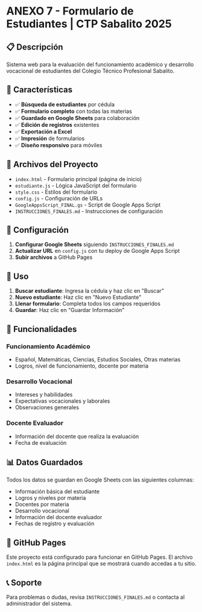 # ANEXO 7 - Formulario de Estudiantes | CTP Sabalito 2025

## 📋 Descripción

Sistema web para la evaluación del funcionamiento académico y desarrollo vocacional de estudiantes del Colegio Técnico Profesional Sabalito.

## 🚀 Características

- ✅ **Búsqueda de estudiantes** por cédula
- ✅ **Formulario completo** con todas las materias
- ✅ **Guardado en Google Sheets** para colaboración
- ✅ **Edición de registros** existentes
- ✅ **Exportación a Excel**
- ✅ **Impresión** de formularios
- ✅ **Diseño responsivo** para móviles

## 📁 Archivos del Proyecto

- `index.html` - Formulario principal (página de inicio)
- `estudiante.js` - Lógica JavaScript del formulario
- `style.css` - Estilos del formulario
- `config.js` - Configuración de URLs
- `GoogleAppsScript_FINAL.gs` - Script de Google Apps Script
- `INSTRUCCIONES_FINALES.md` - Instrucciones de configuración

## 🔧 Configuración

1. **Configurar Google Sheets** siguiendo `INSTRUCCIONES_FINALES.md`
2. **Actualizar URL** en `config.js` con tu deploy de Google Apps Script
3. **Subir archivos** a GitHub Pages

## 📱 Uso

1. **Buscar estudiante**: Ingresa la cédula y haz clic en "Buscar"
2. **Nuevo estudiante**: Haz clic en "Nuevo Estudiante"
3. **Llenar formulario**: Completa todos los campos requeridos
4. **Guardar**: Haz clic en "Guardar Información"

## 🎯 Funcionalidades

### Funcionamiento Académico
- Español, Matemáticas, Ciencias, Estudios Sociales, Otras materias
- Logros, nivel de funcionamiento, docente por materia

### Desarrollo Vocacional
- Intereses y habilidades
- Expectativas vocacionales y laborales
- Observaciones generales

### Docente Evaluador
- Información del docente que realiza la evaluación
- Fecha de evaluación

## 📊 Datos Guardados

Todos los datos se guardan en Google Sheets con las siguientes columnas:
- Información básica del estudiante
- Logros y niveles por materia
- Docentes por materia
- Desarrollo vocacional
- Información del docente evaluador
- Fechas de registro y evaluación

## 🔗 GitHub Pages

Este proyecto está configurado para funcionar en GitHub Pages. El archivo `index.html` es la página principal que se mostrará cuando accedas a tu sitio.

## 📞 Soporte

Para problemas o dudas, revisa `INSTRUCCIONES_FINALES.md` o contacta al administrador del sistema.
